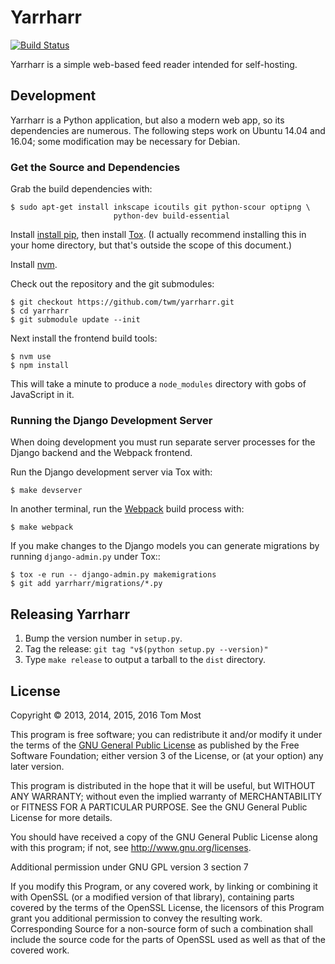# Yarrharr

[![Build Status](https://travis-ci.org/twm/yarrharr.svg?branch=master)](https://travis-ci.org/twm/yarrharr)

Yarrharr is a simple web-based feed reader intended for self-hosting.

## Development

Yarrharr is a Python application, but also a modern web app, so its dependencies are numerous.
The following steps work on Ubuntu 14.04 and 16.04; some modification may be necessary for Debian.

### Get the Source and Dependencies

Grab the build dependencies with:

    $ sudo apt-get install inkscape icoutils git python-scour optipng \
                           python-dev build-essential

Install [install pip](https://pip.pypa.io/en/latest/installing/#get-pip), then install [Tox](http://tox.readthedocs.org/en/latest/).
(I actually recommend installing this in your home directory, but that's outside the scope of this document.)

Install [nvm](https://github.com/creationix/nvm).

Check out the repository and the git submodules:

    $ git checkout https://github.com/twm/yarrharr.git
    $ cd yarrharr
    $ git submodule update --init

Next install the frontend build tools:

    $ nvm use
    $ npm install

This will take a minute to produce a ``node_modules`` directory with gobs of JavaScript in it.

### Running the Django Development Server

When doing development you must run separate server processes for the Django backend and the Webpack frontend.

Run the Django development server via Tox with:

    $ make devserver

In another terminal, run the [Webpack](http://webpack.github.io/) build process with:

    $ make webpack

If you make changes to the Django models you can generate migrations by running `django-admin.py` under Tox::

    $ tox -e run -- django-admin.py makemigrations
    $ git add yarrharr/migrations/*.py

## Releasing Yarrharr

 1. Bump the version number in ``setup.py``.
 2. Tag the release: ``git tag "v$(python setup.py --version)"``
 3. Type ``make release`` to output a tarball to the ``dist`` directory.

## License

Copyright © 2013, 2014, 2015, 2016 Tom Most

This program is free software; you can redistribute it and/or modify it under
the terms of the [GNU General Public License](./COPYING) as published by the Free Software
Foundation; either version 3 of the License, or (at your option) any later
version.

This program is distributed in the hope that it will be useful, but WITHOUT ANY
WARRANTY; without even the implied warranty of MERCHANTABILITY or FITNESS FOR A
PARTICULAR PURPOSE. See the GNU General Public License for more details.

You should have received a copy of the GNU General Public License along with
this program; if not, see <http://www.gnu.org/licenses>.

Additional permission under GNU GPL version 3 section 7

If you modify this Program, or any covered work, by linking or combining it
with OpenSSL (or a modified version of that library), containing parts covered
by the terms of the OpenSSL License, the licensors of this Program grant you
additional permission to convey the resulting work.  Corresponding Source for a
non-source form of such a combination shall include the source code for the
parts of OpenSSL used as well as that of the covered work.

